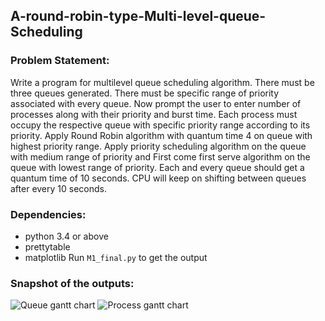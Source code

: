 ## A-round-robin-type-Multi-level-queue-Scheduling

### Problem Statement:
  Write a program for multilevel queue scheduling algorithm. There must be three queues
  generated. There must be specific range of priority associated with every queue. Now prompt the
  user to enter number of processes along with their priority and burst time. Each process must
  occupy the respective queue with specific priority range according to its priority. Apply Round
  Robin algorithm with quantum time 4 on queue with highest priority range. Apply priority
  scheduling algorithm on the queue with medium range of priority and First come first serve
  algorithm on the queue with lowest range of priority. Each and every queue should get a quantum
  time of 10 seconds. CPU will keep on shifting between queues after every 10 seconds. 

### Dependencies:
   * python 3.4 or above
   * prettytable
   * matplotlib
  Run `M1_final.py` to get the output
### Snapshot of the outputs:
   ![Queue gantt chart](https://github.com/Adroit-Abhik/-A-round-robin-type-Multi-level-queue-Scheduling/master/gantt1.png)
   ![Process gantt chart](https://github.com/Adroit-Abhik/-A-round-robin-type-Multi-level-queue-Scheduling/master/gantt12.png)
